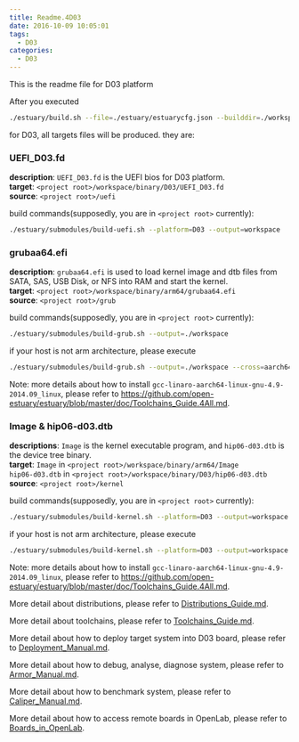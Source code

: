 ```yaml
---
title: Readme.4D03
date: 2016-10-09 10:05:01
tags:
  - D03
categories:
  - D03
---
```


This is the readme file for D03 platform
<!--more-->

After you executed
```bash
./estuary/build.sh --file=./estuary/estuarycfg.json --builddir=./workspace
```
for D03, all targets files will be produced. they are:

### UEFI_D03.fd

**description**: `UEFI_D03.fd` is the UEFI bios for D03 platform.  
**target**: `<project root>/workspace/binary/D03/UEFI_D03.fd`  
**source**: `<project root>/uefi`

build commands(supposedly, you are in `<project root>` currently):
```bash
./estuary/submodules/build-uefi.sh --platform=D03 --output=workspace
```

### grubaa64.efi

**description**: `grubaa64.efi` is used to load kernel image and dtb files from SATA, SAS, USB Disk, or NFS into RAM and start the kernel.  
**target**: `<project root>/workspace/binary/arm64/grubaa64.efi`  
**source**: `<project root>/grub`

build commands(supposedly, you are in `<project root>` currently):
```bash
./estuary/submodules/build-grub.sh --output=./workspace
```
if your host is not arm architecture, please execute
```bash
./estuary/submodules/build-grub.sh --output=./workspace --cross=aarch64-linux-gnu-
```
Note: more details about how to install `gcc-linaro-aarch64-linux-gnu-4.9-2014.09_linux`, please refer to <https://github.com/open-estuary/estuary/blob/master/doc/Toolchains_Guide.4All.md>.

### Image & hip06-d03.dtb

**descriptions**: `Image` is the kernel executable program, and `hip06-d03.dtb` is the device tree binary.  
**target**:
`Image` in `<project root>/workspace/binary/arm64/Image`  
`hip06-d03.dtb` in `<project root>/workspace/binary/D03/hip06-d03.dtb`  
**source**: `<project root>/kernel`

build commands(supposedly, you are in `<project root>` currently):
```bash
./estuary/submodules/build-kernel.sh --platform=D03 --output=workspace
```
if your host is not arm architecture, please execute
```bash
./estuary/submodules/build-kernel.sh --platform=D03 --output=workspace --cross=aarch64-linux-gnu-
```
Note: more details about how to install `gcc-linaro-aarch64-linux-gnu-4.9-2014.09_linux`, please refer to <https://github.com/open-estuary/estuary/blob/master/doc/Toolchains_Guide.4All.md>.

More detail about distributions, please refer to [Distributions_Guide.md](https://github.com/open-estuary/estuary/blob/master/doc/Distributions_Guide.4All.md).

More detail about toolchains, please refer to [Toolchains_Guide.md](https://github.com/open-estuary/estuary/blob/master/doc/Toolchains_Guide.4All.md).

More detail about how to deploy target system into D03 board, please refer to [Deployment_Manual.md](https://github.com/open-estuary/estuary/blob/master/doc/Deploy_Manual.4D03.md).

More detail about how to debug, analyse, diagnose system, please refer to [Armor_Manual.md](https://github.com/open-estuary/estuary/blob/master/doc/Armor_Manual.4All.md).

More detail about how to benchmark system, please refer to [Caliper_Manual.md](https://github.com/open-estuary/estuary/blob/master/doc/Caliper_Manual.4All.md).

More detail about how to access remote boards in OpenLab, please refer to [Boards_in_OpenLab](http://open-estuary.org/accessing-boards-in-open-lab/).
